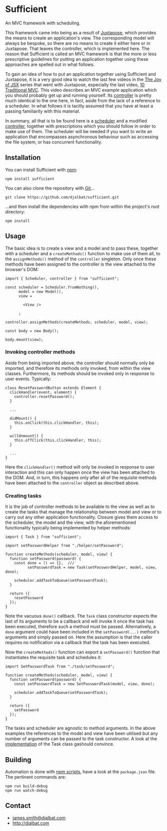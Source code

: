# Sufficient

An MVC framework with scheduling.

This framework came into being as a result of [Juxtapose](https://github.com/djalbat/Juxtapose), which provides the means to create an application's view. The corresponding model will always be bespoke, so there are no means to create it either here or in Juxtapose. That leaves the controller, which is implemented here. The reason that Sufficient is called an MVC framework is that the more or less prescriptive guidelines for putting an application together using these approaches are spelled out in what follows.
 
To gain an idea of how to put an application together using Sufficient and Juxtapose, it is a very good idea to watch the last few videos in the [The Joy of JSX](https://vimeo.com/album/4562013) series that went with Juxtapose, especially the last video, [10 Traditional MVC](https://vimeo.com/album/4562013/video/227405572). This video describes an MVC example application which you should probably get up and running yourself. Its [controller](https://github.com/djalbat/Juxtapose/blob/master/es6/examples/mvcApp/controller.js) is pretty much identical to the one here, in fact, aside from the lack of a reference to a scheduler. In what follows it is tacitly assumed that you have at least a passing familiarity with this material.

In summary, all that is to be found here is a [scheduler](https://github.com/djalbat/Sufficient/blob/master/es6/scheduler.js) and a modified [controller](https://github.com/djalbat/Sufficient/blob/master/es6/controller.js), together with prescriptions which you should follow in order to make use of them. The scheduler will be needed if you want to write an application that encompasses asynchronous behaviour such as accessing the file system, or has concurrent functionality.

## Installation

You can install Sufficient with [npm](https://www.npmjs.com/):

    npm install sufficient

You can also clone the repository with [Git](https://git-scm.com/)...

    git clone https://github.com/djalbat/sufficient.git

...and then install the dependencies with npm from within the project's root directory:

    npm install

## Usage

The basic idea is to create a view and a model and to pass these, together with a scheduler and a `createMethods()` function to make use of them all, to the `assignMethods()` method of the `controller` singleton. Only once these methods have been assigned to the controller is the view attached to the browser's DOM:
    
```
import { Scheduler, controller } from "sufficient";

const scheduler = Scheduler.fromNothing(),
      model = new Model(),
      view =

        <View />

      ;

controller.assignMethods(createMethods, scheduler, model, view);

const body = new Body();

body.mount(view);
```
    
### Invoking controller methods

Aside from being imported above, the controller should normally only be imported, and therefore its methods only invoked, from within the view classes. Furthermore, its methods should be invoked only in response to user events. Typically:

```
class ResetPasswordButton extends Element {
  clickHandler(event, element) {
    controller.resetPassword();
  }

  ...

  didMount() {
    this.onClick(this.clickHandler, this);
  }

  willUnmount() {
    this.offClick(this.clickHandler, this);
  }

  ...
}
```

Here the `clickHandler()` method will only be invoked in response to user interaction and this can only happen once the view has been attached to the DOM. And, in turn, this happens only after all of the requisite methods have been attached to the `controller` object as described above.

### Creating tasks

It is the job of controller methods to be available to the view as well as to create the tasks that manage the relationship between model and view or to carry out any other application functionality. Closure gives them access to the scheduler, the model and the view, with the aforementioned functionality typically being implemented by helper methods:

```
import { Task } from "sufficient";

import setPasswordHelper from "./helper/setPassword";

function createMethods(scheduler, model, view) {
  function setPassword(password) {
    const done = () => {},  ///
          setPasswordTask = new Task(setPasswordHelper, model, view, done);

    scheduler.addTaskToQueue(setPasswordTask);
  }

  return ({
    resetPassword
  });
}
```

Note the vacuous `done()` callback. The `Task` class constructor expects the last of its arguments to be a callback and will invoke it once the task has been executed, therefore such a method must be passed. Alternatively, a `done` argument could have been included in the `setPassword(...)` method's arguments and simply passed on. Here the assumption is that the caller requires no notification via a callback that the task has been executed.

Now the `createMethods()` function can export a `setPassword()` function that instantiates the requisite task and schedules it:

```
import SetPasswordTask from "./task/setPassword";

function createMethods(scheduler, model, view) {
  function setPassword(password) {
    const setPasswordTask = new SetPasswordTask(model, view, done);

    scheduler.addTaskToQueue(setPasswordTask);
  }

  return ({
    setPassword
  });
}
```

The tasks and scheduler are agnostic to method arguments. In the above examples the references to the model and view have been utilised but any number of arguments can be passed to the task constructor. A look at the [implementation](https://github.com/djalbat/sufficient/blob/master/src/task.js) of the Task class gashould convince.

## Building

Automation is done with [npm scripts](https://docs.npmjs.com/misc/scripts), have a look at the `package.json` file. The pertinent commands are:

    npm run build-debug
    npm run watch-debug

## Contact

- james.smith@djalbat.com
- http://djalbat.com
